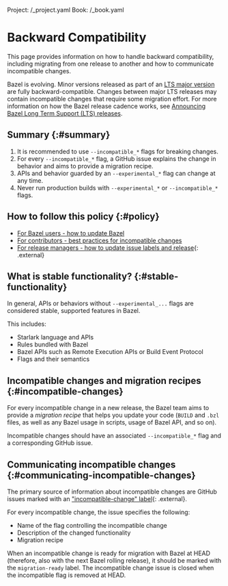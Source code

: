 Project: /_project.yaml
Book: /_book.yaml

# Backward Compatibility

This page provides information on how to handle backward compatibility,
including migrating from one release to another and how to communicate
incompatible changes.

Bazel is evolving. Minor versions released as part of an
[LTS major version](/release/versioning#lts-releases) are fully backward-compatible.
Changes between major LTS releases may contain incompatible changes that require
some migration effort. For more information on how the Bazel release cadence
works, see
[Announcing Bazel Long Term Support (LTS) releases](https://blog.bazel.build/2020/11/10/long-term-support-release.html).

## Summary {:#summary}

1. It is recommended to use `--incompatible_*` flags for breaking changes.
1. For every `--incompatible_*` flag, a GitHub issue explains
   the change in behavior and aims to provide a migration recipe.
1. APIs and behavior guarded by an `--experimental_*` flag can change at any time.
1. Never run production builds with `--experimental_*`  or `--incompatible_*` flags.

## How to follow this policy {:#policy}

* [For Bazel users - how to update Bazel](/versions/updating-bazel)
* [For contributors - best practices for incompatible changes](/contribute/breaking-changes)
* [For release managers - how to update issue labels and release](https://github.com/bazelbuild/continuous-integration/tree/master/docs/release-playbook.%6D%64){: .external}

## What is stable functionality? {:#stable-functionality}

In general, APIs or behaviors without `--experimental_...` flags are considered
stable, supported features in Bazel.

This includes:

* Starlark language and APIs
* Rules bundled with Bazel
* Bazel APIs such as Remote Execution APIs or Build Event Protocol
* Flags and their semantics

## Incompatible changes and migration recipes {:#incompatible-changes}

For every incompatible change in a new release, the Bazel team aims to provide a
_migration recipe_ that helps you update your code
(`BUILD` and `.bzl` files, as well as any Bazel usage in scripts,
usage of Bazel API, and so on).

Incompatible changes should have an associated `--incompatible_*` flag and a
corresponding GitHub issue.

## Communicating incompatible changes {:#communicating-incompatible-changes}

The primary source of information about incompatible changes are GitHub issues
marked with an ["incompatible-change" label](https://github.com/bazelbuild/bazel/issues?q=label%3Aincompatible-change){: .external}.

For every incompatible change, the issue specifies the following:

* Name of the flag controlling the incompatible change
* Description of the changed functionality
* Migration recipe

When an incompatible change is ready for migration with Bazel at HEAD (therefore, also with the next Bazel rolling release), it should be marked with the `migration-ready` label. The incompatible change issue is closed when the incompatible flag is removed at HEAD.
